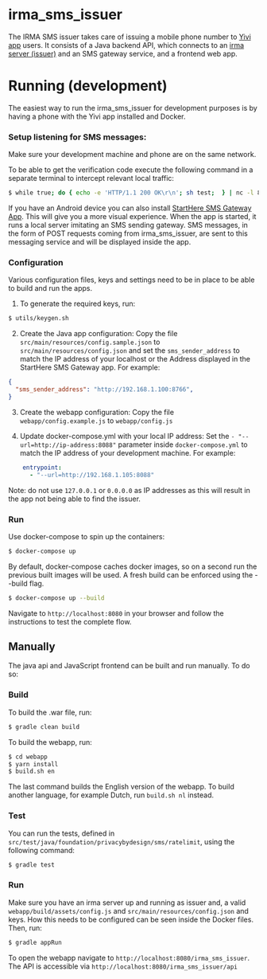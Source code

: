 # irma_sms_issuer
The IRMA SMS issuer takes care of issuing a mobile phone number to [Yivi app](https://github.com/privacybydesign/irmamobile) users. It consists of a Java backend API, which connects to an [irma server (issuer)](https://github.com/privacybydesign/irmago) and an SMS gateway service, and a frontend web app.

# Running (development)
The easiest way to run the irma_sms_issuer for development purposes is by having a phone with the Yivi app installed and Docker.

### Setup listening for SMS messages:
Make sure your development machine and phone are on the same network.

To be able to get the verification code execute the following command in a separate terminal to intercept relevant local traffic:
```bash
$ while true; do { echo -e 'HTTP/1.1 200 OK\r\n'; sh test;  } | nc -l 8766; done
```

If you have an Android device you can also install [StartHere SMS Gateway App](https://m.apkpure.com/starthere-sms-gateway-app/com.bogdan.sms). This will give you a more visual experience. When the app is started, it runs a local server imitating an SMS sending gateway. SMS messages, in the form of POST requests coming from irma_sms_issuer, are sent to this messaging service and will be displayed inside the app.

### Configuration
Various configuration files, keys and settings need to be in place to be able to build and run the apps.

1. To generate the required keys, run:
```bash
$ utils/keygen.sh
```

2. Create the Java app configuration:
Copy the file `src/main/resources/config.sample.json` to `src/main/resources/config.json` and set the `sms_sender_address` to match the IP address of your localhost or the Address displayed in the StartHere SMS Gateway app. For example:

```json
{
  "sms_sender_address": "http://192.168.1.100:8766",
}
```

3. Create the webapp configuration:
Copy the file `webapp/config.example.js` to `webapp/config.js`

4. Update docker-compose.yml with your local IP address:
Set the `- "--url=http://ip-address:8088"` parameter inside `docker-compose.yml` to match the IP address of your development machine. For example:
```yml
    entrypoint:
      - "--url=http://192.168.1.105:8088"
```
Note: do not use `127.0.0.1` or `0.0.0.0` as IP addresses as this will result in the app not being able to find the issuer.

### Run
Use docker-compose to spin up the containers:
```bash
$ docker-compose up
```

By default, docker-compose caches docker images, so on a second run the previous built images will be used. A fresh build can be enforced using the --build flag.
```bash
$ docker-compose up --build
```

Navigate to `http://localhost:8080` in your browser and follow the instructions to test the complete flow.

## Manually
The java api and JavaScript frontend can be built and run manually. To do so:

### Build

To build the .war file, run:
```bash
$ gradle clean build
```

To build the webapp, run:
```bash
$ cd webapp
$ yarn install
$ build.sh en
```
The last command builds the English version of the webapp. To build another language, for example Dutch, run `build.sh nl` instead.

### Test
You can run the tests, defined in `src/test/java/foundation/privacybydesign/sms/ratelimit`, using the following command:
```bash
$ gradle test
```


### Run
Make sure you have an irma server up and running as issuer and, a valid `webapp/build/assets/config.js` and `src/main/resources/config.json` and keys. How this needs to be configured can be seen inside the Docker files. Then, run:

```bash
$ gradle appRun
```

To open the webapp navigate to `http://localhost:8080/irma_sms_issuer`. The API is accessible via `http://localhost:8080/irma_sms_issuer/api`